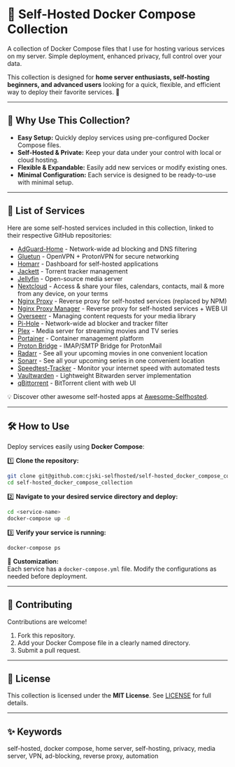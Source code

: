 # 🐳 Self-Hosted Docker Compose Collection

A collection of Docker Compose files that I use for hosting various services on my server. Simple deployment, enhanced privacy, full control over your data.

This collection is designed for **home server enthusiasts, self-hosting beginners, and advanced users** looking for a quick, flexible, and efficient way to deploy their favorite services. 🚀

---

## 🚀 Why Use This Collection?

- **Easy Setup:** Quickly deploy services using pre-configured Docker Compose files.
- **Self-Hosted & Private:** Keep your data under your control with local or cloud hosting.
- **Flexible & Expandable:** Easily add new services or modify existing ones.
- **Minimal Configuration:** Each service is designed to be ready-to-use with minimal setup.

---

## 📜 List of Services

Here are some self-hosted services included in this collection, linked to their respective GitHub repositories:

* [AdGuard-Home](https://github.com/AdguardTeam/AdGuardHome) - Network-wide ad blocking and DNS filtering
* [Gluetun](https://github.com/qdm12/gluetun) - OpenVPN + ProtonVPN for secure networking
* [Homarr](https://github.com/homarr-labs/homarr) - Dashboard for self-hosted applications
* [Jackett](https://github.com/linuxserver/docker-jackett) - Torrent tracker management
* [Jellyfin](https://github.com/jellyfin/jellyfin) - Open-source media server
* [Nextcloud](https://github.com/nextcloud/docker) - Access & share your files, calendars, contacts, mail & more from any device, on your terms
* [Nginx Proxy](https://github.com/nginx-proxy/nginx-proxy) - Reverse proxy for self-hosted services (replaced by NPM)
* [Nginx Proxy Manager](https://github.com/NginxProxyManager/nginx-proxy-manager) - Reverse proxy for self-hosted services + WEB UI
* [Overseerr](https://github.com/linuxserver/docker-overseerr) - Managing content requests for your media library
* [Pi-Hole](https://github.com/pi-hole/pi-hole) - Network-wide ad blocker and tracker filter
* [Plex](https://github.com/linuxserver/docker-plex) - Media server for streaming movies and TV series
* [Portainer](https://github.com/portainer/portainer) - Container management platform
* [Proton Bridge](https://github.com/shenxn/protonmail-bridge-docker) - IMAP/SMTP Bridge for ProtonMail
* [Radarr](https://github.com/linuxserver/docker-radarr) - See all your upcoming movies in one convenient location
* [Sonarr](https://github.com/linuxserver/docker-sonarr) - See all your upcoming series in one convenient location
* [Speedtest-Tracker](https://github.com/linuxserver/docker-speedtest-tracker) - Monitor your internet speed with automated tests
* [Vaultwarden](https://github.com/dani-garcia/vaultwarden) - Lightweight Bitwarden server implementation
* [qBittorrent](https://github.com/linuxserver/docker-qbittorrent) - BitTorrent client with web UI

💡 Discover other awesome self-hosted apps at [Awesome-Selfhosted](https://github.com/awesome-selfhosted/awesome-selfhosted).

---

## 🛠 How to Use

Deploy services easily using **Docker Compose**:

1️⃣ **Clone the repository:**

```bash
git clone git@github.com:cjski-selfhosted/self-hosted_docker_compose_collection.git
cd self-hosted_docker_compose_collection
```

2️⃣ **Navigate to your desired service directory and deploy:**

```bash
cd <service-name>
docker-compose up -d
```

3️⃣ **Verify your service is running:**

```bash
docker-compose ps
```

🔧 **Customization:**  
Each service has a `docker-compose.yml` file. Modify the configurations as needed before deployment.

---

## 🤝 Contributing

Contributions are welcome!

1. Fork this repository.
2. Add your Docker Compose file in a clearly named directory.
3. Submit a pull request.

---

## 📄 License

This collection is licensed under the **MIT License**. See [LICENSE](LICENSE) for full details.

---

## ✨ Keywords 

self-hosted, docker compose, home server, self-hosting, privacy, media server, VPN, ad-blocking, reverse proxy, automation
